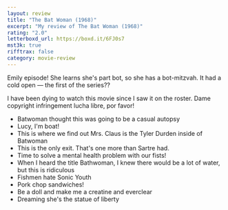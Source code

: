 ```yaml
---
layout: review
title: "The Bat Woman (1968)"
excerpt: "My review of The Bat Woman (1968)"
rating: "2.0"
letterboxd_url: https://boxd.it/6FJ0s7
mst3k: true
rifftrax: false
category: movie-review
---
```


Emily episode! She learns she's part bot, so she has a bot-mitzvah. It had a cold open — the first of the series??

I have been dying to watch this movie since I saw it on the roster. Dame copyright infringement lucha libre, por favor!

- Batwoman thought this was going to be a casual autopsy
- Lucy, I'm boat!
- This is where we find out Mrs. Claus is the Tyler Durden inside of Batwoman
- This is the only exit. That's one more than Sartre had.
- Time to solve a mental health problem with our fists!
- When I heard the title Bathwoman, I knew there would be a lot of water, but this is ridiculous
- Fishmen hate Sonic Youth
- Pork chop sandwiches!
- Be a doll and make me a creatine and everclear
- Dreaming she's the statue of liberty
